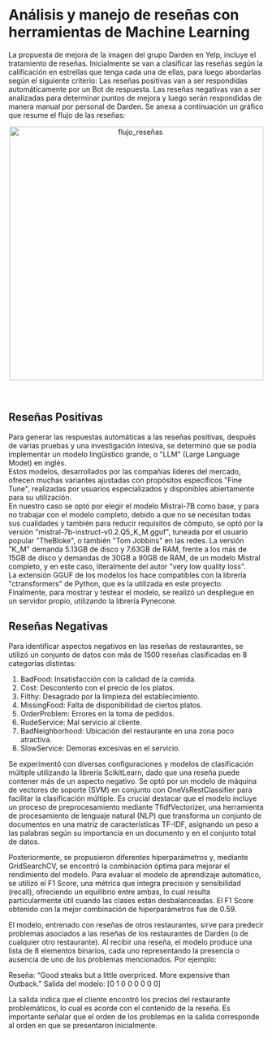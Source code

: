 # Análisis y manejo de reseñas con herramientas de Machine Learning 

La propuesta de mejora de la imagen del grupo Darden en Yelp, incluye el tratamiento de reseñas. Inicialmente se van a clasificar las reseñas según la calificación en estrellas que tenga cada una de ellas, para luego abordarlas según el siguiente criterio: Las reseñas positivas van a ser respondidas automáticamente por un Bot de respuesta. Las reseñas negativas van a ser analizadas para determinar puntos de mejora y luego serán respondidas de manera manual por personal de Darden. Se anexa a continuación un gráfico que resume el flujo de las reseñas:

<div align="center">
    <img src="../assets/imagenes/flujo_resenias.png" alt="flujo_reseñas" width="500">
</div>

&nbsp;

## Reseñas Positivas

Para generar las respuestas automáticas a las reseñas positivas, después de varias pruebas y una investigación intesiva, se determinó que se podía implementar un modelo lingüistico grande, o "LLM" (Large Language Model) en inglés.  
Estos modelos, desarrollados por las compañías líderes del mercado, ofrecen muchas variantes ajustadas con propósitos específicos "Fine Tune", realizadas por usuarios especializados y disponibles abiertamente para su utilización.  
En nuestro caso se optó por elegir el modelo Mistral-7B como base, y para no trabajar con el modelo completo, debido a que no se necesitan todas sus cualidades y también para reducir requisitos de cómputo, se optó por la versión "mistral-7b-instruct-v0.2.Q5_K_M.gguf", tuneada por el usuario popular "TheBloke", o también "Tom Jobbins" en las redes. La versión "K_M" demanda 5.13GB de disco y 7.63GB de RAM, frente a los más de 15GB de disco y demandas de 30GB a 90GB de RAM, de un modelo Mistral completo, y en este caso, literalmente del autor "very low quality loss".  
La extensión GGUF de los modelos los hace compatibles con la librería "ctransformers" de Python, que es la utilizada en este proyecto.  
Finalmente, para mostrar y testear el modelo, se realizó un despliegue en un servidor propio, utilizando la librería Pynecone.  

## Reseñas Negativas

Para identificar aspectos negativos en las reseñas de restaurantes, se utilizó un conjunto de datos con más de 1500 reseñas clasificadas en 8 categorías distintas:
1.	BadFood: Insatisfacción con la calidad de la comida.
2.	Cost: Descontento con el precio de los platos.
3.	Filthy: Desagrado por la limpieza del establecimiento.
4.	MissingFood: Falta de disponibilidad de ciertos platos.
5.	OrderProblem: Errores en la toma de pedidos.
6.	RudeService: Mal servicio al cliente.
7.	BadNeighborhood: Ubicación del restaurante en una zona poco atractiva.
8.	SlowService: Demoras excesivas en el servicio.

Se experimentó con diversas configuraciones y modelos de clasificación múltiple utilizando la librería ScikitLearn, dado que una reseña puede contener más de un aspecto negativo. Se optó por un modelo de máquina de vectores de soporte (SVM) en conjunto con OneVsRestClassifier para facilitar la clasificación múltiple. Es crucial destacar que el modelo incluye un proceso de preprocesamiento mediante TfidfVectorizer, una herramienta de procesamiento de lenguaje natural (NLP) que transforma un conjunto de documentos en una matriz de características TF-IDF, asignando un peso a las palabras según su importancia en un documento y en el conjunto total de datos.

Posteriormente, se propusieron diferentes hiperparámetros y, mediante GridSearchCV, se encontró la combinación óptima para mejorar el rendimiento del modelo. Para evaluar el modelo de aprendizaje automático, se utilizó el F1 Score, una métrica que integra precisión y sensibilidad (recall), ofreciendo un equilibrio entre ambas, lo cual resulta particularmente útil cuando las clases están desbalanceadas. El F1 Score obtenido con la mejor combinación de hiperparámetros fue de 0.59.

El modelo, entrenado con reseñas de otros restaurantes, sirve para predecir problemas asociados a las reseñas de los restaurantes de Darden (o de cualquier otro restaurante). Al recibir una reseña, el modelo produce una lista de 8 elementos binarios, cada uno representando la presencia o ausencia de uno de los problemas mencionados. Por ejemplo:

Reseña: “Good steaks but a little overpriced. More expensive than Outback.” Salida del modelo: [0 1 0 0 0 0 0 0]

La salida indica que el cliente encontró los precios del restaurante problemáticos, lo cual es acorde con el contenido de la reseña. Es importante señalar que el orden de los problemas en la salida corresponde al orden en que se presentaron inicialmente.


